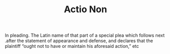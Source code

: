 ---
title: Actio Non
letter: A
permalink: "/definitions/actio-non.html"
body: In pleading. The Latin name of that part of a special plea which follows next
  .after the statement of appearance and defense, and declares that the plaintiff
  “ought not to have or maintain his aforesaid action,” etc
published_at: '2018-07-07'
layout: post
---